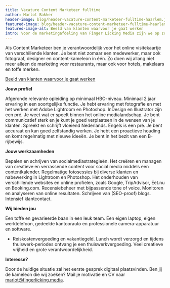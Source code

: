 ```yaml
---
title: Vacature Content Marketeer fulltime
author: Marlot Bakker
header-image: blog/header-vacature-content-marketeer-fulltime-haarlem.jpg
featured-image: blog/header-vacature-content-marketeer-fulltime-haarlem.jpg
featured-image-alt: Beeld van klanten waarvoor je gaat werken
intro: Voor de marketingafdeling van Finger Licking Media zijn we op zoek naar een Content Marketeer (fulltime). Finger Licking Media is een marketingbureau gevestigd in hartje Haarlem, opgezet vanuit de online restaurantgids Eet.nu. Eet.nu is met maandelijks 1,5 miljoen bezoekers en ruim 20.000 reserveerbare restaurants het grootste restaurantplatform van Nederland. Finger Licking Media is een jonge startup met klanten in diverse branches.
---
```


Als Content Marketeer ben je verantwoordelijk voor het online visitekaartje van verschillende klanten. Je bent niet zomaar een medewerker, maar ook fotograaf, designer en content-kameleon in één. Zo doen wij allang niet meer alleen de marketing voor restaurants, maar ook voor hotels, makelaars en toffe merken.

[Beeld van klanten waarvoor je gaat werken](/assets/images/blog/vacature-content-marketeer-haarlem-fulltime-2.jpg)

**Jouw profiel**

Afgeronde relevante opleiding op minimaal HBO-niveau.
Minimaal 2 jaar ervaring in een soortgelijke functie.
Je hebt ervaring met fotografie en met het werken met Adobe Lightroom en Photoshop. InDesign en Illustrator zijn een pré.
Je weet wat er speelt binnen het online medialandschap.
Je bent communicatief sterk en je kunt je goed verplaatsen in de wensen van je klanten.
Spreekt en schrijft vloeiend Nederlands. Engels is een pré.
Je bent accuraat en kan goed zelfstandig werken.
Je hebt een proactieve houding en komt regelmatig met nieuwe ideeën. 
Je bent in het bezit van een B-rijbewijs.


**Jouw werkzaamheden**

Bepalen en schrijven van socialmediastrategieën.
Het creëren en managen van creatieve en verrassende content voor social media middels een contentkalender.
Regelmatige fotosessies bij diverse klanten en nabewerking in Lightroom en Photoshop.
Het onderhouden van verschillende websites en online profielen, zoals Google, TripAdvisor, Eet.nu en Booking.com.
Recensiebeheer met bijpassende tone of voice.
Monitoren en analyseren van online resultaten.
Schrijven van (SEO-proof) blogs.
Intensief klantcontact.
 

**Wij bieden jou**

Een toffe en gevarieerde baan in een leuk team.
Een eigen laptop, eigen werktelefoon, gedeelde kantoorauto en professionele camera-apparatuur en software.
- Reiskostenvergoeding en vakantiegeld.
Lunch wordt verzorgd en tijdens thuiswerk-periodes ontvang je een thuiswerkvergoeding.
Veel creatieve vrijheid en grote verantwoordelijkheid.


**Interesse?**

Door de huidige situatie zal het eerste gesprek digitaal plaatsvinden. Ben jij de kameleon die wij zoeken? Mail je motivatie en CV naar marlot@fingerlicking.media. 
